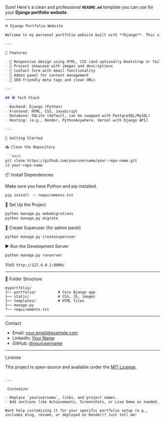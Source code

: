 Sure! Here's a clean and professional **`README.md`** template you can use for your **Django portfolio website**.

---


````markdown
🌐 Django Portfolio Website

Welcome to my personal portfolio website built with **Django**. This site showcases my skills, projects, and contact information — all in one place.

---

📌 Features

- 🔹 Responsive design using HTML, CSS (and optionally Bootstrap or Tailwind)
- 🔹 Project showcase with images and descriptions
- 🔹 Contact form with email functionality
- 🔹 Admin panel for content management
- 🔹 SEO-friendly meta tags and clean URLs

---

## 🛠️ Tech Stack

- Backend: Django (Python)
- Frontend: HTML, CSS, JavaScript
- Database: SQLite (default, can be swapped with PostgreSQL/MySQL)
- Hosting: (e.g., Render, PythonAnywhere, Vercel with Django API)

---

🚀 Getting Started

📥 Clone the Repository

```bash
git clone https://github.com/yourusername/your-repo-name.git
cd your-repo-name
````

📦 Install Dependencies

Make sure you have Python and pip installed.

```bash
pip install -r requirements.txt
```

🔧 Set Up the Project

```bash
python manage.py makemigrations
python manage.py migrate
```

👤 Create Superuser (for admin panel)

```bash
python manage.py createsuperuser
```

▶️ Run the Development Server

```bash
python manage.py runserver
```

Visit: `http://127.0.0.1:8000/`

---

📁 Folder Structure

```
myportfolio/
├── portfolio/          # Core Django app
├── static/             # CSS, JS, images
├── templates/          # HTML files
├── manage.py
└── requirements.txt
```

---

Contact

* Email: [your.email@example.com](mailto:your.email@example.com)
* LinkedIn: [Your Name](https://linkedin.com/in/yourprofile)
* GitHub: [@yourusername](https://github.com/yourusername)

---

License

This project is open-source and available under the [MIT License](LICENSE).

```

---

 Customize:

- Replace `yourusername`, links, and project names.
- Add sections like Achievements, Screenshots, or Live Demo as needed.

Want help customizing it for your specific portfolio setup (e.g., includes blog, resume, or deployed on Render)? Just tell me!
```
